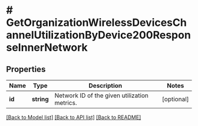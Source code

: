 # # GetOrganizationWirelessDevicesChannelUtilizationByDevice200ResponseInnerNetwork

## Properties

Name | Type | Description | Notes
------------ | ------------- | ------------- | -------------
**id** | **string** | Network ID of the given utilization metrics. | [optional]

[[Back to Model list]](../../README.md#models) [[Back to API list]](../../README.md#endpoints) [[Back to README]](../../README.md)

